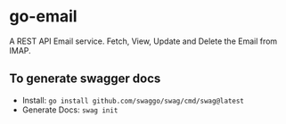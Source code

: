 # go-email

A REST API Email service. Fetch, View, Update and Delete the Email from IMAP.

## To generate swagger docs

- Install: `go install github.com/swaggo/swag/cmd/swag@latest`
- Generate Docs: `swag init`
